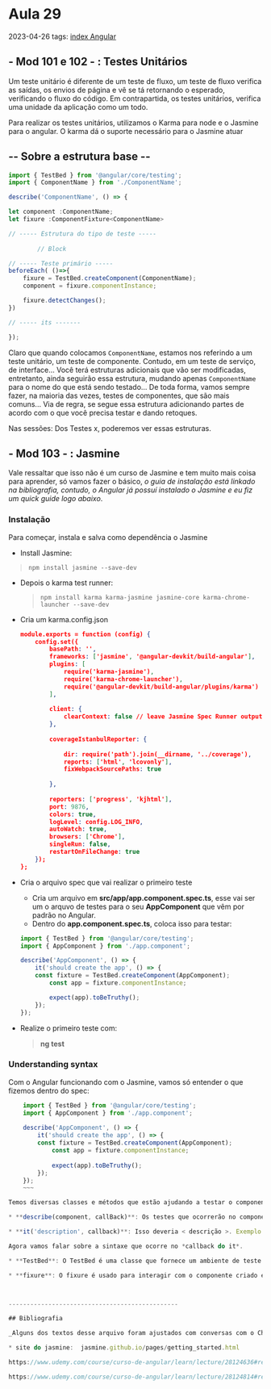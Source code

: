 # Aula 29
2023-04-26
tags: [index Angular](../index%20Angular.md)

## - Mod 101 e 102 - : Testes Unitários

Um teste unitário é diferente de um teste de fluxo, um teste de fluxo verifica as saídas, os envios de página e vê se tá retornando o esperado, verificando o fluxo do código. Em contrapartida, os testes unitários, verifica uma unidade da aplicação como um todo.

Para realizar os testes unitários, utilizamos o Karma para node e o Jasmine para o angular. O karma dá o suporte necessário para o Jasmine atuar


## -- Sobre a estrutura base --

~~~ts
import { TestBed } from '@angular/core/testing';
import { ComponentName } from './ComponentName';

describe('ComponentName', () => { 

let component :ComponentName;
let fixure :ComponentFixture<ComponentName>

// ----- Estrutura do tipo de teste -----
		
		// Block

// ----- Teste primário -----
beforeEach( ()=>{
	fixure = TestBed.createComponent(ComponentName);
	component = fixure.componentInstance;

	fixure.detectChanges();
})

// ----- its -------

});
~~~

Claro que quando colocamos `ComponentName`, estamos nos referindo a um teste unitário, um teste de componente. Contudo, em um teste de serviço, de interface... Você terá estruturas adicionais que vão ser modificadas, entretanto, ainda seguirão essa estrutura, mudando apenas `ComponentName` para o nome do que está sendo testado... De toda forma, vamos sempre fazer, na maioria das vezes, testes de componentes, que são mais comuns... Via de regra, se segue essa estrutura adicionando partes de acordo com o que você precisa testar e dando retoques.

Nas sessões: Dos Testes x, poderemos ver essas estruturas.

## - Mod 103 - : Jasmine

Vale ressaltar que isso não é um curso de Jasmine e tem muito mais coisa para aprender, só vamos fazer o básico, *o guia de instalação está linkado na bibliografia, contudo, o Angular já possuí instalado o Jasmine  e eu fiz um quick guide logo abaixo*.

### Instalação

Para começar, instala e salva como dependência o Jasmine

*  Install Jasmine:
  > `npm install jasmine --save-dev`

-   Depois o karma test runner:  
	>`npm install karma karma-jasmine jasmine-core karma-chrome-launcher --save-dev`

- Cria um karma.config.json
	~~~json
	module.exports = function (config) {
		config.set({
			basePath: '',
			frameworks: ['jasmine', '@angular-devkit/build-angular'],
			plugins: [
				require('karma-jasmine'),
				require('karma-chrome-launcher'),
				require('@angular-devkit/build-angular/plugins/karma')
			],
			
			client: {
				clearContext: false // leave Jasmine Spec Runner output visible in browser
			},
			
			coverageIstanbulReporter: {
				
				dir: require('path').join(__dirname, '../coverage'),
				reports: ['html', 'lcovonly'],
				fixWebpackSourcePaths: true
			
			},
			
			reporters: ['progress', 'kjhtml'],
			port: 9876,
			colors: true,
			logLevel: config.LOG_INFO,
			autoWatch: true,
			browsers: ['Chrome'],
			singleRun: false,
			restartOnFileChange: true
		});
	};
	~~~

* Cria o arquivo spec que vai realizar o primeiro teste
	
	-   Cria um arquivo em **src/app/app.component.spec.ts**, esse vai ser um o arquvo de testes para o seu **AppComponent** que vêm por padrão no Angular.
	-   Dentro do **app.component.spec.ts**, coloca isso para testar:
	~~~ts
	import { TestBed } from '@angular/core/testing';
	import { AppComponent } from './app.component';
	
	describe('AppComponent', () => { 
		it('should create the app', () => { 
	    const fixture = TestBed.createComponent(AppComponent);
			const app = fixture.componentInstance;
	
			expect(app).toBeTruthy();   
		}); 
	});
	~~~

* Realize o primeiro teste com:
	> **ng test**

### Understanding syntax

Com o Angular funcionando com o Jasmine, vamos só entender o que fizemos dentro do spec:

~~~ts
	import { TestBed } from '@angular/core/testing';
	import { AppComponent } from './app.component';
	
	describe('AppComponent', () => { 
		it('should create the app', () => { 
	    const fixture = TestBed.createComponent(AppComponent);
			const app = fixture.componentInstance;
	
			expect(app).toBeTruthy();   
		}); 
	});
	~~~

Temos diversas classes e métodos que estão ajudando a testar o componente e vamos ir entendendo a sintaxe do Jasmine aos poucos. Começando pelo describe e o it:

* **describe(component, callBack)**: Os testes que ocorrerão no component por meio do callBack;

* **it('description', callback)**: Isso deveria < descrição >. Exemplo: it(O AppComponent) deveria ser criado(description) sendo o Call back os testes que serão feitos. É importante manter a lógica para ficar intuitivo no console;

Agora vamos falar sobre a sintaxe que ocorre no *callback do it*.

* **TestBed**: O TestBed é uma classe que fornece um ambiente de teste para o código que está sendo testado, é possível criar e configurar módulos de teste, criar componentes e serviços, bem como criar instâncias do componente para serem testados. *Com isso podemos criar testes que simulam a interação do usuário com o aplicativo*, testar o fluxo de dados entre componentes e serviços e garantir que o aplicativo se comporte de forma previsível em diferentes situações. - **Um ambientador** -

* **fixure**: O fixure é usado para interagir com o componente criado e com seu template, para testar se o comportamento do componente está correto. Criamos um template, uma interface, do Componente para podermos fazer testes, ***Não é uma instância, é a interface do componente***, o app é a instância.



-----------------------------------------------

## Bibliografia

_Alguns dos textos desse arquivo foram ajustados com conversas com o ChatGPT sobre o Angular._

* site do jasmine:  jasmine.github.io/pages/getting_started.html

https://www.udemy.com/course/curso-de-angular/learn/lecture/28124636#reviews

https://www.udemy.com/course/curso-de-angular/learn/lecture/28124814#reviews
